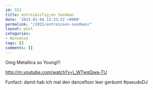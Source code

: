 ```yaml
---
id: 523
title: entrei&szlig;en Sandman
date: '2015-01-04 13:33:22 +0000'
permalink: "/2015/entreissen-sandman/"
layout: post
categories:
- Nonsense
tags: []
comments: []
---
```

Omg Metallica so Young!!!

<http://m.youtube.com/watch?v=\_W7wqQwa-TU>

Funfact: damit hab ich mal den dancefloor leer geräumt #pseudoDJ
